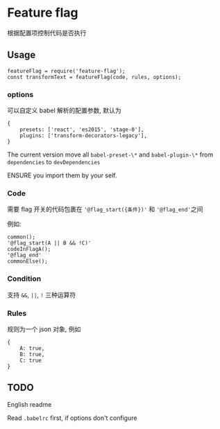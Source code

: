 # Feature flag

根据配置项控制代码是否执行

## Usage

```
featureFlag = require('feature-flag');
const transformText = featureFlag(code, rules, options);
```

### options

可以自定义 babel 解析的配置参数, 默认为
```
{
    presets: ['react', 'es2015', 'stage-0'],
    plugins: ['transform-decorators-legacy'],
}
```

The current version move all `babel-preset-\*` and `babel-plugin-\*` from `dependencies` to `devDependencies`

ENSURE you import them by your self.

### Code

需要 flag 开关的代码包裹在 `'@flag_start({条件})'` 和 `'@flag_end'`之间

例如:

```
common();
'@flag_start(A || B && !C)'
codeInFlagA();
'@flag_end'
commonElse();
```

### Condition

支持 `&&`, `||`, `!` 三种运算符

### Rules

规则为一个 json 对象, 例如

```
{
    A: true,
    B: true,
    C: true
}
```

## TODO

English readme

Read `.babelrc` first, if options don't configure
